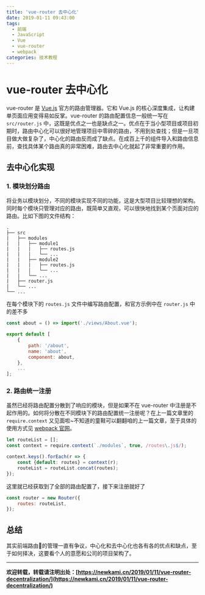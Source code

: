 ```yaml
---
title: 'vue-router 去中心化'
date: 2019-01-11 09:43:00
tags:
  - 前端
  - JavaScript
  - Vue
  - vue-router
  - webpack
categories: 技术教程
---
```


# vue-router 去中心化

vue-router 是 [Vue.js](http://cn.vuejs.org/) 官方的路由管理器。它和 Vue.js 的核心深度集成，让构建单页面应用变得易如反掌。vue-router 的路由配置信息一般统一写在 `src/router.js` 中，这既是优点之一也是缺点之一。优点在于当小型项目或项目初期时，路由中心化可以很好地管理项目中零碎的路由，不用到处查找；但是一旦项目做大做复杂了，中心化的路由反而成了缺点。在成百上千的组件导入和路由信息前，查找具体某个路由真的非常困难，路由去中心化就起了非常重要的作用。

<!-- more -->

## 去中心化实现

### 1. 模块划分路由

将业务以模块划分，不同的模块实现不同的功能，这是大型项目比较理想的架构。同时每个模块只管理对应的路由，既简单又直观，可以很快地找到某个页面对应的路由。比如下图的文件结构：
```
.
├── src
|   ├── modules
|   |   ├── module1
|   |   |   ├── routes.js
|   |   |   └── ...
|   |   ├── module2
|   |   |   ├── routes.js
|   |   |   └── ...
|   |   └── ...
|   ├── router.js
|   └── ...
└── ...
```

在每个模块下的 `routes.js` 文件中编写路由配置，和官方示例中在 `router.js` 中的差不多

```javascript
const about = () => import('./views/About.vue');

export default [
    {
        path: '/about',
        name: 'about',
        component: about,
    },
    ...
];

```

### 2. 路由统一注册

虽然已经将路由配置分散到了响应的模块，但是如果不在 vue-router 中注册是不起作用的。如何将分散在不同模块下的路由配置统一注册呢？在上一篇文章里的 `require.context` 又见面啦~不知道的童鞋可以翻翻咱的上一篇文章，至于具体的使用方式见 [webpack 官网](https://webpack.js.org/guides/dependency-management/#require-context)。

```javascript
let routeList = [];
const context = require.context(`./modules`, true, /routes\.js$/);

context.keys().forEach(r => {
    const {default: routes} = context(r);
    routeList = routeList.concat(routes);
});
```

这里就已经获取到了全部的路由配置了，接下来注册就好了

```javascript
const router = new Router({
    routes: routeList,
});
```

## 总结

其实前端路由的管理一直有争议，中心化和去中心化也各有各的优点和缺点，至于如何择决，这要看个人的意愿和公司的项目架构了。

---

**欢迎转载，转载请注明出处：[https://newkami.cn/2019/01/11/vue-router-decentralization/](https://newkami.cn/2019/01/11/vue-router-decentralization/)**